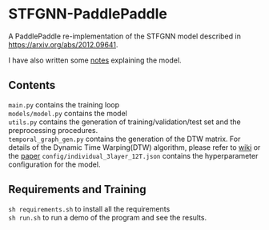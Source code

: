 # STFGNN-PaddlePaddle
A PaddlePaddle re-implementation of the STFGNN model described in https://arxiv.org/abs/2012.09641.  

I have also written some [notes](STFGNN.pdf) explaining the model.


## Contents
`main.py` contains the training loop  
`models/model.py` contains the model  
`utils.py` contains the generation of training/validation/test set and the preprocessing procedures.  
`temporal_graph_gen.py` contains the generation of the DTW matrix.
For details of the Dynamic Time Warping(DTW) algorithm, please refer to [wiki](https://en.wikipedia.org/wiki/Dynamic_time_warping) or the [paper](https://arxiv.org/abs/2012.09641)
`config/individual_3layer_12T.json` contains the hyperparameter configuration for the model.

## Requirements and Training 
`sh requirements.sh` to install all the requirements   
`sh run.sh` to run a demo of the program and see the results.
